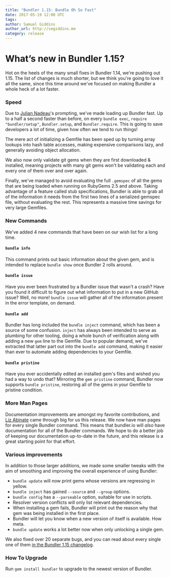```yaml
---
title: "Bundler 1.15: Bundle Oh So Fast"
date: 2017-05-19 12:00 UTC
tags:
author: Samuel Giddins
author_url: http://segiddins.me
category: release
---
```


# What’s new in Bundler 1.15?

Hot on the heels of the many small fixes in Bundler 1.14, we're pushing out 1.15. The list of changes is much shorter, but we think you're going to love it all the same, since this time around we've focused on making Bundler a whole heck of a lot faster.

### Speed

Due to [Julian Nadeau](https://github.com/jules2689)'s prompting, we've made loading up Bundler fast. Up to a half a second faster than before, on every `bundle exec`, `require "bundler/setup"`, `Bundler.setup`, and `Bundler.require`. This is going to save developers a lot of time, given how often we tend to run things!

The mere act of initializing a Gemfile has been sped up by turning array lookups into hash table accesses, making expensive comparisons lazy, and generally avoiding object allocation.

We also now only validate git gems when they are first downloaded & installed, meaning projects with many git gems won't be validating each and every one of them over and over again.

Finally, we've managed to avoid evaluating the full `.gemspec` of all the gems that are being loaded when running on RubyGems 2.5 and above. Taking advantage of a feature called stub specifications, Bundler is able to grab all of the information it needs from the first two lines of a serialized gemspec file, without evaluating the rest. This represents a massive time savings for very large Gemfiles.

### New Commands

We've added 4 new commands that have been on our wish list for a long time.

#### `bundle info`

This command prints out basic information about the given gem, and is intended to replace `bundle show` once Bundler 2 rolls around.

#### `bundle issue`

Have you ever been frustrated by a Bundler issue that wasn't a crash? Have you found it difficult to figure out what information to put in a new GitHub issue? Well, no more! `bundle issue` will gather all of the information present in the error template, on demand.

#### `bundle add`

Bundler has long included the `bundle inject` command, which has been a source of some confusion. `inject` has always been intended to serve as plumbing for other tooling, doing a whole bunch of verification along with adding a new `gem` line to the Gemfile. Due to popular demand, we've extracted that latter part out into the `bundle add` command, making it easier than ever to automate adding dependencies to your Gemfile.

#### `bundle pristine`

Have you ever accidentally edited an installed gem's files and wished you had a way to undo that? Mirroring the `gem pristine` command, Bundler now supports `bundle pristine`, restoring all of the gems in your Gemfile to pristine condition.

### More Man Pages

Documentation improvements are amongst my favorite contributions, and [Liz Abinate](https://github.com/feministy) came through big for us this release. We now have man pages for every single Bundler command. This means that bundler.io will _also_ have documentation for all of the Bundler commands. We hope to do a better job of keeping our documentation up-to-date in the future, and this release is a great starting point for that effort.

### Various improvements

In addition to those larger additions, we made some smaller tweaks with the aim of smoothing and improving the overall experience of using Bundler:

- `bundle update` will now print gems whose versions are regressing in yellow.
- `bundle inject` has gained `--source` and `--group` options.
- `bundle config` has a `--parseable` option, suitable for use in scripts.
- Resolver version conflicts will only list relevant dependencies.
- When installing a gem fails, Bundler will print out the reason why that gem was being installed in the first place.
- Bundler will let you know when a new version of itself is available. How meta.
- `bundle update` works a lot better now when only unlocking a single gem.

We also fixed over 20 separate bugs, and you can read about every single one of them [in the Bundler 1.15 changelog](https://github.com/bundler/bundler/blob/1-15-stable/CHANGELOG.md).

### How To Upgrade

Run `gem install bundler` to upgrade to the newest version of Bundler.
